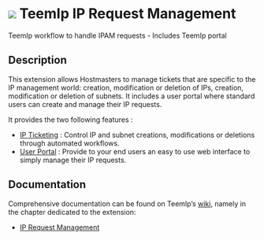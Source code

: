 # <img src="https://wiki.teemip.net/lib/exe/fetch.php?media=extensions:picto_iprequestmanagement.png"> TeemIp IP Request Management
TeemIp workflow to handle IPAM requests - Includes TeemIp portal


## Description

This extension allows Hostmasters to manage tickets that are specific to the IP management world: creation, modification or deletion of IPs, creation, modification or deletion of subnets. It includes a user portal where standard users can create and manage their IP requests.

It provides the two following features :

- [IP Ticketing][1] : Control IP and subnet creations, modifications or deletions through automated workflows.
- [User Portal][2] : Provide to your end users an easy to use web interface to simply manage their IP requests.


## Documentation

Comprehensive documentation can be found on TeemIp’s [wiki][3], namely in the chapter dedicated to the extension:

- [IP Request Management][3]

[1]: https://wiki.teemip.net/doku.php?id=extensions:teemip-request-mgmt
[2]: https://wiki.teemip.net/doku.php?id=2_x:portal:start
[3]: https://wiki.teemip.net
[4]: https://wiki.teemip.net/doku.php?id=extensions:teemip-request-mgmt

